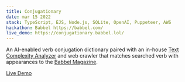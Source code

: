 ```yaml
---
title: Conjugationary
date: mar 15 2022
stack: TypeScript, EJS, Node.js, SQLite, OpenAI, Puppeteer, AWS
hackathon: Babbel https://babbel.com/
live_demo: https://conjugationary.babbel.lol/
---
```


An AI-enabled verb conjugation dictionary paired with an in-house [Text Complexity Analyzer](https://www.babbel.com/en/magazine/natural-language-processing) and web crawler that matches searched verb with appearances to the [Babbel Magazine](https://www.babbel.com/en/magazine/).

[<u>Live Demo</u>](https://conjugationary.babbel.lol/)